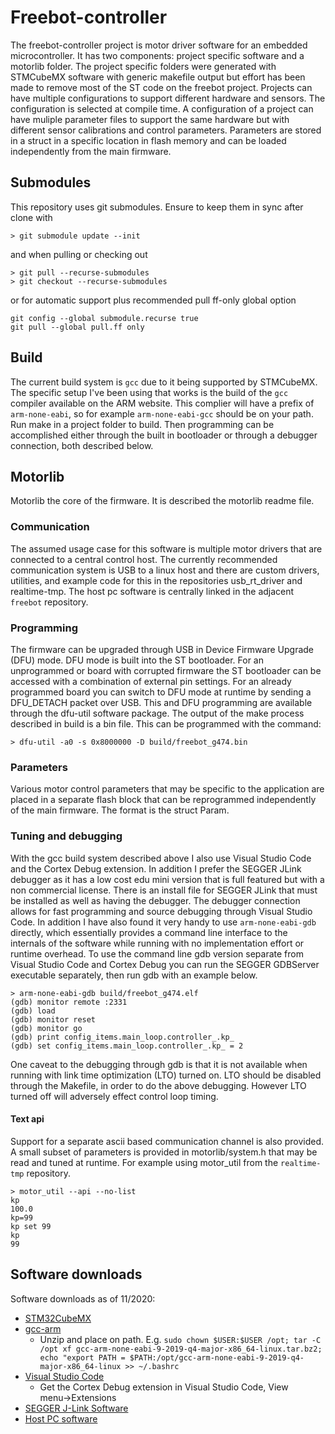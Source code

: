 # Freebot-controller
The freebot-controller project is motor driver software for an embedded microcontroller. It has two components: project specific software and a motorlib folder. The project specific folders were generated with STMCubeMX software with generic makefile output but effort has been made to remove most of the ST code on the freebot project. Projects can have multiple configurations to support different hardware and sensors. The configuration is selected at compile time. A configuration of a project can have muliple parameter files to support the same hardware but with different sensor calibrations and control parameters. Parameters are stored in a struct in a specific location in flash memory and can be loaded independently from the main firmware.

## Submodules
This repository uses git submodules. Ensure to keep them in sync after clone with
```console
> git submodule update --init
```
and when pulling or checking out
```console
> git pull --recurse-submodules
> git checkout --recurse-submodules
```
or for automatic support plus recommended pull ff-only global option
```console
git config --global submodule.recurse true
git pull --global pull.ff only
```

## Build
The current build system is `gcc` due to it being supported by STMCubeMX. The specific setup I've been using that works is the build of the `gcc` compiler available on the ARM website. This complier will have a prefix of `arm-none-eabi`, so for example `arm-none-eabi-gcc` should be on your path. Run make in a project folder to build. Then programming can be accomplished either through the built in bootloader or through a debugger connection, both described below.

## Motorlib
Motorlib the core of the firmware. It is described the motorlib readme file.

### Communication
The assumed usage case for this software is multiple motor drivers that are connected to a central control host. The currently recommended communication system is USB to a linux host and there are custom drivers, utilities, and example code for this in the repositories usb_rt_driver and realtime-tmp. The host pc software is centrally linked in the adjacent `freebot` repository.

### Programming
The firmware can be upgraded through USB in Device Firmware Upgrade (DFU) mode. DFU mode is built into the ST bootloader. For an unprogrammed or board with corrupted firmware the ST bootloader can be accessed with a combination of external pin settings. For an already programmed board you can switch to DFU mode at runtime by sending a DFU_DETACH packet over USB. This and DFU programming are available through the dfu-util software package. The output of the make process described in build is a bin file. This can be programmed with the command:
```console
> dfu-util -a0 -s 0x8000000 -D build/freebot_g474.bin
```

### Parameters
Various motor control parameters that may be specific to the application are placed in a separate flash block that can be reprogrammed independently of the main firmware. The format is the struct Param.

### Tuning and debugging
With the gcc build system described above I also use Visual Studio Code and the Cortex Debug extension. In addition I prefer the SEGGER JLink debugger as it has a low cost edu mini version that is full featured but with a non commercial license. There is an install file for SEGGER JLink that must be installed as well as having the debugger. The debugger connection allows for fast programming and source debugging through Visual Studio Code. In addition I have also found it very handy to use `arm-none-eabi-gdb` directly, which essentially provides a command line interface to the internals of the software while running with no implementation effort or runtime overhead. To use the command line gdb version separate from Visual Studio Code and Cortex Debug you can run the SEGGER GDBServer executable separately, then run gdb with an example below.
```console
> arm-none-eabi-gdb build/freebot_g474.elf
(gdb) monitor remote :2331
(gdb) load
(gdb) monitor reset
(gdb) monitor go
(gdb) print config_items.main_loop.controller_.kp_
(gdb) set config_items.main_loop.controller_.kp_ = 2
```
One caveat to the debugging through gdb is that it is not available when running with link time optimization (LTO) turned on. LTO should be disabled through the Makefile, in order to do the above debugging. However LTO turned off will adversely effect control loop timing.

#### Text api
Support for a separate ascii based communication channel is also provided. A small subset of parameters is provided in motorlib/system.h that may be read and tuned at runtime. For example using motor_util from the `realtime-tmp` repository.
```console
> motor_util --api --no-list
kp
100.0
kp=99
kp set 99
kp
99
```

## Software downloads
Software downloads as of 11/2020:
- [STM32CubeMX](https://www.st.com/en/development-tools/stm32cubemx.html)
- [gcc-arm](https://developer.arm.com/tools-and-software/open-source-software/developer-tools/gnu-toolchain/gnu-rm/downloads)
  - Unzip and place on path. E.g. `sudo chown $USER:$USER /opt; tar -C /opt xf gcc-arm-none-eabi-9-2019-q4-major-x86_64-linux.tar.bz2; echo "export PATH = $PATH:/opt/gcc-arm-none-eabi-9-2019-q4-major-x86_64-linux >> ~/.bashrc`
- [Visual Studio Code](https://code.visualstudio.com/download)
  - Get the Cortex Debug extension in Visual Studio Code, View menu&rarr;Extensions
- [SEGGER J-Link Software](https://www.segger.com/downloads/jlink/#J-LinkSoftwareAndDocumentationPack)
- [Host PC software](https://raw.githubusercontent.com/unhuman-io/freebot/master/install-freebot.sh)